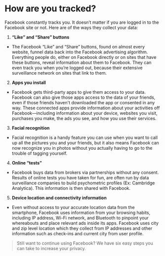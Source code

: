 # How are you tracked?

Facebook constantly tracks you. It doesn’t matter if you are logged in to the Facebook site or not. Here are of the ways they collect your data: 

1. **“Like” and “Share” buttons**

- The Facebook “Like” and “Share” buttons, found on almost every website, funnel data back into the Facebook advertising algorithm. Everything people do, either on Facebook directly or on sites that have these buttons, reveal information about them to Facebook. They can even track you when you’re logged out, because their extensive surveillance network on sites that link to them.

2. **Apps you install**

- Facebook gets third-party apps to give them access to your data. Facebook can also give those apps access to the data of your friends, even if those friends haven't downloaded the app or consented in any way. These connected apps provide information about your activities off Facebook—including information about your device, websites you visit, purchases you make, the ads you see, and how you use their services.

3. **Facial recognition** 

- Facial recognition is a handy feature you can use when you want to call up all the pictures you and your friends, but it also means Facebook can now recognize you in photos without you actually having to go to the trouble of tagging yourself.

4. **Online “tests”**

- Facebook buys data from brokers via partnerships without any consent. Results of online tests you have taken for fun, are often run by data surveillance companies to build psychometric profiles (Ex: Cambridge Analytica). This information is then shared with Facebook.

5. **Device location and connectivity information**

- Even without access to your accurate location data from the smartphone, Facebook uses information from your browsing habits, including IP address, Wi-Fi network, and Bluetooth to pinpoint your whereabouts and place relevant ads inside its apps. Facebook uses city and zip level location which they collect from IP addresses and other information such as check-ins and current city from user profile.


> Still want to continue using Facebook? We have six easy steps you can take to increase your privacy.
